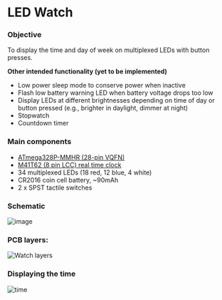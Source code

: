 # LED Watch

### Objective
To display the time and day of week on multiplexed LEDs with button presses.

**Other intended functionality (yet to be implemented)**
- Low power sleep mode to conserve power when inactive
- Flash low battery warning LED when battery voltage drops too low
- Display LEDs at different brightnesses depending on time of day or button pressed (e.g., brighter in daylight, dimmer at night)
- Stopwatch
- Countdown timer

### Main components
- [ATmega328P-MMHR (28-pin VQFN)](https://ww1.microchip.com/downloads/en/DeviceDoc/ATmega48A-PA-88A-PA-168A-PA-328-P-DS-DS40002061B.pdf)
- [M41T62 (8 pin LCC) real time clock](https://www.st.com/resource/en/datasheet/m41t62.pdf)
- 34 multiplexed LEDs (18 red, 12 blue, 4 white)
- CR2016 coin cell battery, ~90mAh
- 2 x SPST tactile switches

### Schematic
![image](https://user-images.githubusercontent.com/46733227/197370058-bacf566c-479a-4a38-be9c-4085ebf350f6.jpeg)

### PCB layers:
![Watch layers](https://user-images.githubusercontent.com/46733227/168943533-c018bb24-1415-47a0-b694-8574185afbfe.png)

### Displaying the time
![time](https://user-images.githubusercontent.com/46733227/168943461-fcb681b0-c0bd-46a5-9950-854870a2dffe.jpg)
